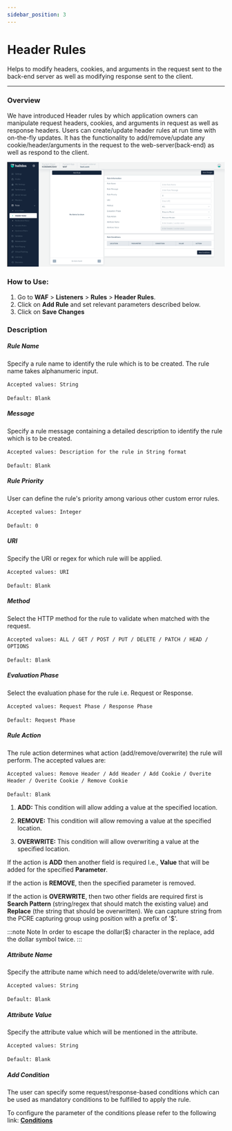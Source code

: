 ```yaml
---
sidebar_position: 3
---
```


# Header Rules
Helps to modify headers, cookies, and arguments in the request sent to the back-end server as well as modifying response sent to the client.

---

### Overview 
We have introduced Header rules by which application owners can manipulate request headers, cookies, and arguments in request as well as response headers. Users can create/update header rules at run time with on-the-fly updates. It has the functionality to add/remove/update any cookie/header/arguments in the request to the web-server(back-end) as well as respond to the client.

![header rules](/img/waf/v7/docs/header_rule.png)

### How to Use:
1. Go to **WAF** > **Listeners** > **Rules** > **Header Rules**.
2. Click on **Add Rule** and set relevant parameters described below.
3. Click on **Save Changes**

### Description

##### **Rule Name**

Specify a rule name to identify the rule which is to be created. The rule name takes alphanumeric input.

    Accepted values: String

    Default: Blank

##### **Message**

Specify a rule message containing a detailed description to identify the rule which is to be created.

    Accepted values: Description for the rule in String format

    Default: Blank

##### **Rule Priority**

User can define the rule's priority among various other custom error rules.

    Accepted values: Integer

    Default: 0

##### **URI**

Specify the URI or regex for which rule will be applied. 

    Accepted values: URI

    Default: Blank

##### **Method**

Select the HTTP method for the rule to validate when matched with the request.

    Accepted values: ALL / GET / POST / PUT / DELETE / PATCH / HEAD / OPTIONS

    Default: Blank

##### Evaluation Phase

Select the evaluation phase for the rule i.e. Request or Response.

    Accepted values: Request Phase / Response Phase

    Default: Request Phase

##### **Rule Action**

The rule action determines what action (add/remove/overwrite) the rule will perform. The accepted values are:

    Accepted values: Remove Header / Add Header / Add Cookie / Overite Header / Overite Cookie / Remove Cookie 

    Default: Blank

1) **ADD:** This condition will allow adding a value at the specified location.

2) **REMOVE:** This condition will allow removing a value at the specified location.

3) **OVERWRITE:** This condition will allow overwriting a value at the specified location.

If the action is **ADD** then another field is required I.e., **Value** that will be added for the specified **Parameter**.

If the action is **REMOVE**, then the specified parameter is removed.

If the action is **OVERWRITE**, then two other fields are required first is **Search Pattern** (string/regex that should match the existing value) and **Replace** (the string that should be overwritten). We can capture string from the PCRE capturing group using position with a prefix of '$'. 

:::note Note
 In order to escape the dollar($) character in the replace, add the dollar symbol twice.
:::

##### **Attribute Name**

Specify the attribute name which need to add/delete/overwrite with rule.

    Accepted values: String

    Default: Blank

##### **Attribute Value**

Specify the attribute value which will be mentioned in the attribute.

    Accepted values: String

    Default: Blank

##### **Add Condition**

The user can specify some request/response-based conditions which can be used as mandatory conditions to be fulfilled to apply the rule.

To configure the parameter of the conditions please refer to the following link: [**Conditions**](/enterprise/waf/listener/profiles/rules/conditions)
